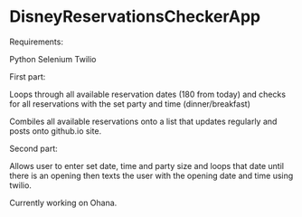 # DisneyReservationsCheckerApp

Requirements:

Python
Selenium
Twilio

First part:

Loops through all available reservation dates (180 from today) and checks for all reservations with the set party and time (dinner/breakfast)

Combiles all available reservations onto a list that updates regularly and posts onto github.io site.

Second part:

Allows user to enter set date, time and party size and loops that date until there is an opening then texts the user with the opening date and time using twilio.

Currently working on Ohana.
